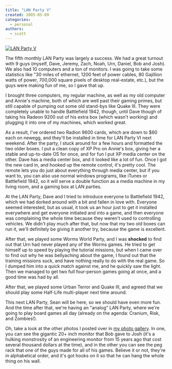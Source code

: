 ```yaml
---
title: "LAN Party V"
created: 2005-05-09
categories:
  - personal
authors:
  - scott
---
```


[![LAN Party V](/images/IMG_2402.jpg)](http://spaceninja.local/gallery/lan-party-v/IMG_2402.jpg "LAN Party V")

The fifth monthly LAN Party was largely a success. We had a great turnout with 9 guys (myself, Dave, Jeremy, Zach, Noah, Urn, Daniel, Bob and Josh). We also had 10 computers and a ton of monitors. I was going to take some statistics like "30 miles of ethernet, 1200 feet of power cables, 80 Gajillion watts of power, 700,000 square pixels of desktop real-estate, etc.), but the guys were making fun of me, so I gave that up.

I brought three computers, my regular machine, as well as my old computer and Annie's machine, both of which are well past their gaming primes, but still capable of pumping out some old stand-bys like Quake III. They were completely unable to handle Battlefield 1942, though, until Dave though of taking his Radeon 9200 out of his extra box (which wasn't working) and plugging it into one of my machines, which worked great.

As a result, I've ordered two Radion 9600 cards, which are down to $60 each on newegg, and they'll be installed in time for LAN Party VI next weekend. After the party, I stuck around for a few hours and formatted the two older boxes. I put a clean copy of XP Pro on Annie's box, giving her a stable and up-to-date OS for once, and for fun I put XP media center on the other. Dave has a media center box, and it looked like a lot of fun. Once I got the new card in, and hooked up the remote control, it's pretty cool. The remote lets you do just about everything through media center, but if you want to, you can also use normal windows programs, like iTunes or Battlefield 1942, so it will serve a double function as a media machine in my living room, and a gaming box at LAN parties.

At the LAN Party, Dave and I tried to introduce everyone to Battlefield 1942, which we had dorked around with a bit and fallen in love with. Everyone seemed interested, but as usual, it took us an hour just to get it installed everywhere and get everyone initiated and into a game, and then everyone was complaining the whole time because they weren't used to controlling vehicles. We didn't play much after that, but now that my two old boxes can run it, we'll definitely be giving it another try, because the game is excellent.

After that, we played some Worms World Party, and I was **shocked** to find out that Urn had never played any of the Worms games. He tried to get himself up to speed by playing the tutorial missions, but when I came over to find out why he was bellyaching about the game, I found out that the training missions suck, and have nothing really to do with the real game. So I dumped him into a quick match against me, and he quickly saw the light. Then we managed to get two full four-person games going at once, and a good time was had by all.

After that, we played some Urban Terror and Quake III, and agreed that we should play some Half-Life multi-player next time around.

This next LAN Party, Sean will be here, so we should have even more fun. And the time after that, we're having an "analog" LAN Party, where we're going to play board games all day (already on the agenda: Cranium, Risk, and Zombies!).

Oh, take a look at the other photos I posted over in [my photo gallery](http://spaceninja.local/gallery/lan-party-v/). In one, you can see the gigantic 20+ inch monitor that Bob gave to Josh (it's a hulking monstrosity of an engineering monitor from 15 years ago that cost several thousand dollars at the time), and in the other you can see the peg rack that one of the guys made for all of his games. Believe it or not, they're in alphabetical order, and it's got hooks on it so that he can hang the whole thing on his wall.

